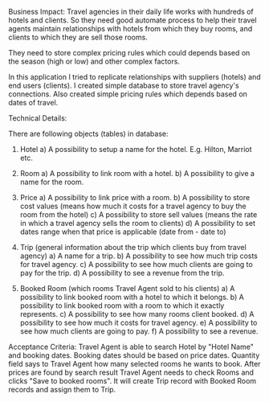 
Business Impact:
Travel agencies in their daily life works with hundreds of hotels and clients. So they need good automate process to help their travel agents maintain relationships with hotels from which they buy rooms, and clients to which they are sell those rooms.

They need to store complex pricing rules which could depends based on the season (high or low) and other complex factors.

In this application I tried to replicate relationships with suppliers (hotels) and end users (clients). I created simple database to store travel agency's connections. Also created simple pricing rules which depends based on dates of travel.

Technical Details:

There are following objects (tables) in database:
1. Hotel
a) A possibility to setup a name for the hotel. E.g. Hilton, Marriot etc.

2. Room
a) A possibility to link room with a hotel.
b) A possibility to give a name for the room.

3) Price
a) A possibility to link price with a room.
b) A possibility to store cost values (means how much it costs for a travel agency to buy the room from the hotel)
c) A possibility to store sell values (means the rate in which a travel agency sells the room to clients)
d) A possibility to set dates range when that price is applicable (date from - date to)

4. Trip (general information about the trip which clients buy from travel agency)
a) A name for a trip.
b) A possibility to see how much trip costs for travel agency.
c) A possibility to see how much clients are going to pay for the trip.
d) A possibility to see a revenue from the trip.

5. Booked Room (which rooms Travel Agent sold to his clients)
a) A possibility to link booked room with a hotel to which it belongs.
b) A possibility to link booked room with a room to which it exactly represents.
c) A possibility to see how many rooms client booked.
d) A possibility to see how much it costs for travel agency.
e) A possibility to see how much clients are going to pay.
f) A possibility to see a revenue.

Acceptance Criteria:
Travel Agent is able to search Hotel by "Hotel Name" and booking dates. 
Booking dates should be based on price dates. 
Quantity field says to Travel Agent how many selected rooms he wants to book.
After prices are found by search result Travel Agent needs to check Rooms and clicks "Save to booked rooms". 
It will create Trip record with Booked Room records and assign them to Trip.

